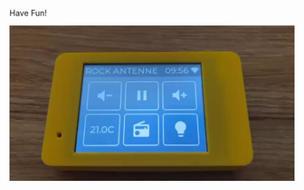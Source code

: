 Have Fun!

[![Watch the video](https://github.com/JSP6668/ESPHome-CYD-room-control-device/blob/main/thumb.jpg)](https://github.com/JSP6668/ESPHome-CYD-room-control-device/blob/main/Video.mp4)
